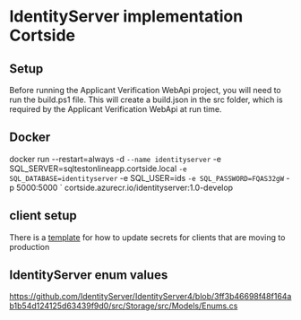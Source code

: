 # IdentityServer implementation Cortside

## Setup
Before running the Applicant Verification WebApi project, you will need to run the build.ps1 file. This will create a build.json in the src folder, which is required by the Applicant Verification WebApi at run time.


## Docker
docker run --restart=always -d `
	--name identityserver `
	-e SQL_SERVER=sqltestonlineapp.cortside.local `
	-e SQL_DATABASE=identityserver `
	-e SQL_USER=ids `
	-e SQL_PASSWORD=FQAS32gW `
	-p 5000:5000 `
	cortside.azurecr.io/identityserver:1.0-develop

## client setup
There is a [template](docs/update-client-secret-template.sql) for how to update secrets for clients that are moving to production

## IdentityServer enum values
https://github.com/IdentityServer/IdentityServer4/blob/3ff3b46698f48f164ab1b54d124125d63439f9d0/src/Storage/src/Models/Enums.cs
